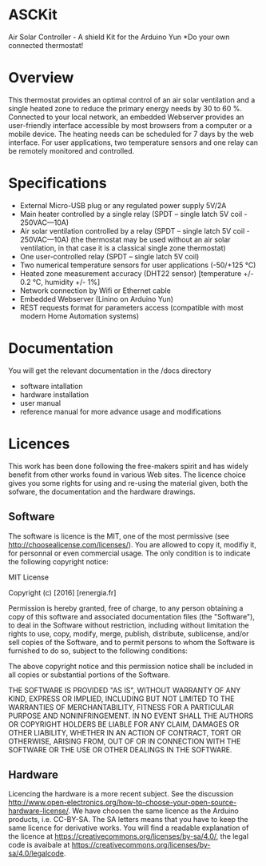 # ASCKit
Air Solar Controller - A shield Kit for the Arduino Yun
*Do your own connected thermostat!

# Overview
This thermostat provides an optimal control of an air solar ventilation and a single heated zone to reduce the primary energy needs by 30 to 60 %. Connected to your local network, an embedded Webserver provides an user-friendly interface accessible by most browsers from a computer or a mobile device.  The heating needs can be scheduled for 7 days by the web interface.  For user applications, two temperature sensors and one relay can be remotely monitored and controlled.

# Specifications
* External Micro-USB plug or any regulated power supply 5V/2A
* Main heater controlled by a single relay (SPDT – single latch 5V coil - 250VAC—10A)
* Air solar ventilation controlled by a relay (SPDT – single latch 5V coil - 250VAC—10A) (the thermostat may be used without an air solar ventilation, in that case it is a classical single zone thermostat)
* One user-controlled relay (SPDT – single latch 5V coil)
* Two numerical temperature sensors for user applications (-50/+125 °C)
* Heated zone measurement accuracy (DHT22 sensor) [temperature +/- 0.2 °C, humidity +/- 1%]
* Network connection by Wifi or Ethernet cable
* Embedded Webserver (Linino on Arduino Yun)
* REST requests format for parameters access (compatible with most modern Home Automation systems)

# Documentation
You will get the relevant documentation in the /docs directory
* software intallation
* hardware installation
* user manual
* reference manual for more advance usage and modifications

# Licences
This work has been done following the free-makers spirit and has widely benefit from other works found in various Web sites. The licence choice gives you some rights for using and re-using the material given, both the sofware, the documentation and the hardware drawings.

## Software
The software is licence is the MIT, one of the most permissive (see http://choosealicense.com/licenses/). You are allowed to copy it, modifiy it, for personnal or even commercial usage. The only condition is to indicate the following copyright notice:

MIT License

Copyright (c) [2016] [renergia.fr]

Permission is hereby granted, free of charge, to any person obtaining a copy
of this software and associated documentation files (the "Software"), to deal
in the Software without restriction, including without limitation the rights
to use, copy, modify, merge, publish, distribute, sublicense, and/or sell
copies of the Software, and to permit persons to whom the Software is
furnished to do so, subject to the following conditions:

The above copyright notice and this permission notice shall be included in all
copies or substantial portions of the Software.

THE SOFTWARE IS PROVIDED "AS IS", WITHOUT WARRANTY OF ANY KIND, EXPRESS OR
IMPLIED, INCLUDING BUT NOT LIMITED TO THE WARRANTIES OF MERCHANTABILITY,
FITNESS FOR A PARTICULAR PURPOSE AND NONINFRINGEMENT. IN NO EVENT SHALL THE
AUTHORS OR COPYRIGHT HOLDERS BE LIABLE FOR ANY CLAIM, DAMAGES OR OTHER
LIABILITY, WHETHER IN AN ACTION OF CONTRACT, TORT OR OTHERWISE, ARISING FROM,
OUT OF OR IN CONNECTION WITH THE SOFTWARE OR THE USE OR OTHER DEALINGS IN THE
SOFTWARE.


## Hardware
Licencing the hardware is a more recent subject. See the discussion http://www.open-electronics.org/how-to-choose-your-open-source-hardware-license/. We have choosen the same licence as the Arduino products, i.e. CC-BY-SA. The SA letters means that you have to keep the same licence for derivative works. You will find a readable explanation of the licence at https://creativecommons.org/licenses/by-sa/4.0/, the legal code is avaibale at https://creativecommons.org/licenses/by-sa/4.0/legalcode.
